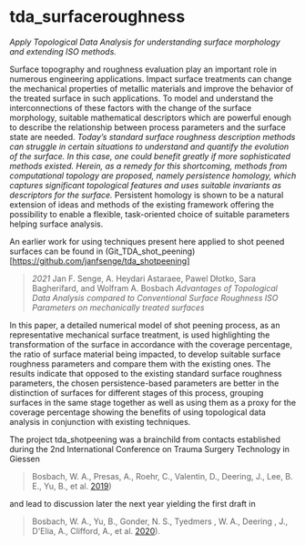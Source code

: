 # tda_surfaceroughness
_Apply Topological Data Analysis for understanding surface morphology and extending ISO methods._

Surface topography and roughness evaluation play an important role in numerous engineering applications. Impact surface treatments can change the mechanical properties of metallic materials and improve the behavior of the treated surface in such applications. To model and understand the interconnections of these factors with the change of the surface morphology, suitable mathematical descriptors which are powerful enough to describe the relationship between process parameters and the surface state are needed. _Today’s standard surface roughness description methods can struggle in certain situations to understand and quantify the evolution of the surface. In this case, one could benefit greatly if more sophisticated methods existed. Herein, as a remedy for this shortcoming, methods from computational topology are proposed, namely persistence homology, which captures significant topological features and uses suitable invariants as descriptors for the surface._ Persistent homology is shown to be a natural extension of ideas and methods of the existing framework offering the possibility to enable a flexible, task-oriented choice of suitable parameters helping surface analysis. 

An earlier work for using techniques present here applied to shot peened surfaces can be found in (Git_TDA_shot_peening)[https://github.com/janfsenge/tda_shotpeening]
>*2021* Jan F. Senge, A. Heydari Astaraee, Pawel Dłotko, Sara Bagherifard, and Wolfram A. Bosbach _Advantages of Topological Data Analysis compared to Conventional Surface Roughness ISO Parameters on mechanically treated surfaces_ 

In this paper, a detailed numerical model of shot peening process, as an representative mechanical surface treatment, is used highlighting the transformation of the surface in accordance with the coverage percentage, the ratio of surface material being impacted, to develop suitable surface roughness parameters and compare them with the existing ones. The results indicate that opposed to the existing standard surface roughness parameters, the chosen persistence-based parameters are better in the distinction of surfaces for different stages of this process, grouping surfaces in the same stage together as well as using them as a proxy for the coverage percentage showing the benefits of using topological data analysis in conjunction with existing techniques.

The project tda_shotpeening was a brainchild from contacts established during the 2nd International Conference on Trauma Surgery Technology in Giessen 
> Bosbach, W. A., Presas, A., Roehr, C., Valentin, D., Deering, J., Lee, B. E., Yu, B., et al. [2019](https://doi.org/10.17863/CAM.45844))

and lead to discussion later the next year yielding the first draft in 
> Bosbach, W. A., Yu, B., Gonder, N. S., Tyedmers , W. A., Deering , J., D'Elia, A., Clifford, A., et al. [2020](https://www.repository.cam.ac.uk/handle/1810/313451)).

